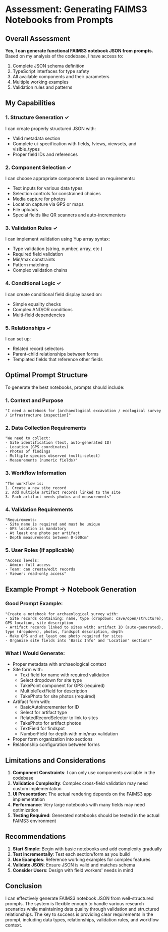 # Assessment: Generating FAIMS3 Notebooks from Prompts

## Overall Assessment

**Yes, I can generate functional FAIMS3 notebook JSON from prompts.** Based on my analysis of the codebase, I have access to:

1. Complete JSON schema definition
2. TypeScript interfaces for type safety
3. All available components and their parameters
4. Multiple working examples
5. Validation rules and patterns

## My Capabilities

### 1. Structure Generation ✓
I can create properly structured JSON with:
- Valid metadata section
- Complete ui-specification with fields, fviews, viewsets, and visible_types
- Proper field IDs and references

### 2. Component Selection ✓
I can choose appropriate components based on requirements:
- Text inputs for various data types
- Selection controls for constrained choices
- Media capture for photos
- Location capture via GPS or maps
- File uploads
- Special fields like QR scanners and auto-incrementers

### 3. Validation Rules ✓
I can implement validation using Yup array syntax:
- Type validation (string, number, array, etc.)
- Required field validation
- Min/max constraints
- Pattern matching
- Complex validation chains

### 4. Conditional Logic ✓
I can create conditional field display based on:
- Simple equality checks
- Complex AND/OR conditions
- Multi-field dependencies

### 5. Relationships ✓
I can set up:
- Related record selectors
- Parent-child relationships between forms
- Templated fields that reference other fields

## Optimal Prompt Structure

To generate the best notebooks, prompts should include:

### 1. **Context and Purpose**
```
"I need a notebook for [archaeological excavation / ecological survey / infrastructure inspection]"
```

### 2. **Data Collection Requirements**
```
"We need to collect:
- Site identification (text, auto-generated ID)
- Location (GPS coordinates)
- Photos of findings
- Multiple species observed (multi-select)
- Measurements (numeric fields)"
```

### 3. **Workflow Information**
```
"The workflow is:
1. Create a new site record
2. Add multiple artifact records linked to the site
3. Each artifact needs photos and measurements"
```

### 4. **Validation Requirements**
```
"Requirements:
- Site name is required and must be unique
- GPS location is mandatory
- At least one photo per artifact
- Depth measurements between 0-500cm"
```

### 5. **User Roles (if applicable)**
```
"Access levels:
- Admin: full access
- Team: can create/edit records
- Viewer: read-only access"
```

## Example Prompt → Notebook Generation

### Good Prompt Example:
```
"Create a notebook for archaeological survey with:
- Site records containing: name, type (dropdown: cave/open/structure), GPS location, site description
- Artifact records linked to sites with: artifact ID (auto-generated), type (dropdown), photos, findspot description, depth
- Make GPS and at least one photo required for sites
- Organize site fields into 'Basic Info' and 'Location' sections"
```

### What I Would Generate:
- Proper metadata with archaeological context
- Site form with:
  - Text field for name with required validation
  - Select dropdown for site type
  - TakePoint component for GPS (required)
  - MultipleTextField for description
  - TakePhoto for site photos (required)
- Artifact form with:
  - BasicAutoIncrementer for ID
  - Select for artifact type
  - RelatedRecordSelector to link to sites
  - TakePhoto for artifact photos
  - TextField for findspot
  - NumberField for depth with min/max validation
- Proper form organization into sections
- Relationship configuration between forms

## Limitations and Considerations

1. **Component Constraints**: I can only use components available in the codebase
2. **Validation Complexity**: Complex cross-field validation may need custom implementation
3. **UI Presentation**: The actual rendering depends on the FAIMS3 app implementation
4. **Performance**: Very large notebooks with many fields may need optimization
5. **Testing Required**: Generated notebooks should be tested in the actual FAIMS3 environment

## Recommendations

1. **Start Simple**: Begin with basic notebooks and add complexity gradually
2. **Test Incrementally**: Test each section/form as you build
3. **Use Examples**: Reference working examples for complex features
4. **Validate JSON**: Ensure JSON is valid and matches schema
5. **Consider Users**: Design with field workers' needs in mind

## Conclusion

I can effectively generate FAIMS3 notebook JSON from well-structured prompts. The system is flexible enough to handle various research scenarios while maintaining data quality through validation and structured relationships. The key to success is providing clear requirements in the prompt, including data types, relationships, validation rules, and workflow context.
